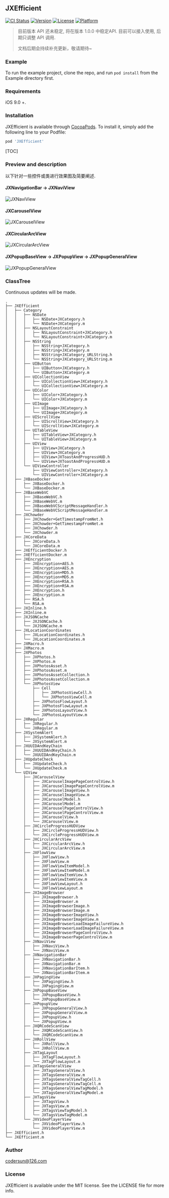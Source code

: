 
## JXEfficient

[![CI Status](https://img.shields.io/travis/452720799@qq.com/JXEfficient.svg?style=flat)](https://travis-ci.org/452720799@qq.com/JXEfficient)
[![Version](https://img.shields.io/cocoapods/v/JXEfficient.svg?style=flat)](https://cocoapods.org/pods/JXEfficient)
[![License](https://img.shields.io/cocoapods/l/JXEfficient.svg?style=flat)](https://cocoapods.org/pods/JXEfficient)
[![Platform](https://img.shields.io/cocoapods/p/JXEfficient.svg?style=flat)](https://cocoapods.org/pods/JXEfficient)



> 目前版本 API 还未稳定, 将在版本 1.0.0 中稳定API. 目前可以接入使用, 后期只调整 API 调用. 
>
> 文档后期会持续补充更新，敬请期待~



### Example

To run the example project, clone the repo, and run `pod install` from the Example directory first.



### Requirements
iOS 9.0 +.



### Installation

JXEfficient is available through [CocoaPods](https://cocoapods.org). To install
it, simply add the following line to your Podfile:

```ruby
pod 'JXEfficient'
```

[TOC]

### Preview and description

以下针对一些控件或类进行效果图及简要阐述.



#### JXNavigationBar -> JXNaviView

![JXNaviView](https://raw.githubusercontent.com/augsun/Resources/master/JXEfficient/JXNaviView/JXNaviView.gif)



#### JXCarouselView
![JXCarouselView](https://raw.githubusercontent.com/augsun/Resources/master/JXEfficient/JXCarouselView/JXCarouselView.gif)

#### JXCircularArcView
![JXCircularArcView](https://raw.githubusercontent.com/augsun/Resources/master/JXEfficient/JXCircularArcView/JXCircularArcView.gif)

#### JXPopupBaseView -> JXPopupView -> JXPopupGeneralView

![JXPopupGeneralView](https://raw.githubusercontent.com/augsun/Resources/master/JXEfficient/JXPopupGeneralView/JXPopupGeneralView.gif)



### ClassTree 

Continuous updates will be made.

```
.
├── JXEfficient
│   ├── Category
│   │   ├── NSDate
│   │   │   ├── NSDate+JXCategory.h
│   │   │   └── NSDate+JXCategory.m
│   │   ├── NSLayoutConstraint
│   │   │   ├── NSLayoutConstraint+JXCategory.h
│   │   │   └── NSLayoutConstraint+JXCategory.m
│   │   ├── NSString
│   │   │   ├── NSString+JXCategory.h
│   │   │   ├── NSString+JXCategory.m
│   │   │   ├── NSString+JXCategory_URLString.h
│   │   │   └── NSString+JXCategory_URLString.m
│   │   ├── UIButton
│   │   │   ├── UIButton+JXCategory.h
│   │   │   └── UIButton+JXCategory.m
│   │   ├── UICollectionView
│   │   │   ├── UICollectionView+JXCategory.h
│   │   │   └── UICollectionView+JXCategory.m
│   │   ├── UIColor
│   │   │   ├── UIColor+JXCategory.h
│   │   │   └── UIColor+JXCategory.m
│   │   ├── UIImage
│   │   │   ├── UIImage+JXCategory.h
│   │   │   └── UIImage+JXCategory.m
│   │   ├── UIScrollView
│   │   │   ├── UIScrollView+JXCategory.h
│   │   │   └── UIScrollView+JXCategory.m
│   │   ├── UITableView
│   │   │   ├── UITableView+JXCategory.h
│   │   │   └── UITableView+JXCategory.m
│   │   ├── UIView
│   │   │   ├── UIView+JXCategory.h
│   │   │   ├── UIView+JXCategory.m
│   │   │   ├── UIView+JXToastAndProgressHUD.h
│   │   │   └── UIView+JXToastAndProgressHUD.m
│   │   └── UIViewController
│   │       ├── UIViewController+JXCategory.h
│   │       └── UIViewController+JXCategory.m
│   ├── JXBaseDocker
│   │   ├── JXBaseDocker.h
│   │   └── JXBaseDocker.m
│   ├── JXBaseWebVC
│   │   ├── JXBaseWebVC.h
│   │   ├── JXBaseWebVC.m
│   │   ├── JXBaseWebVCScriptMessageHandler.h
│   │   └── JXBaseWebVCScriptMessageHandler.m
│   ├── JXChowder
│   │   ├── JXChowder+GetTimestampFromNet.h
│   │   ├── JXChowder+GetTimestampFromNet.m
│   │   ├── JXChowder.h
│   │   └── JXChowder.m
│   ├── JXCoreData
│   │   ├── JXCoreData.h
│   │   └── JXCoreData.m
│   ├── JXEfficientDocker.h
│   ├── JXEfficientDocker.m
│   ├── JXEncryption
│   │   ├── JXEncryption+AES.h
│   │   ├── JXEncryption+AES.m
│   │   ├── JXEncryption+MD5.h
│   │   ├── JXEncryption+MD5.m
│   │   ├── JXEncryption+RSA.h
│   │   ├── JXEncryption+RSA.m
│   │   ├── JXEncryption.h
│   │   ├── JXEncryption.m
│   │   ├── RSA.h
│   │   └── RSA.m
│   ├── JXInline.h
│   ├── JXInline.m
│   ├── JXJSONCache
│   │   ├── JXJSONCache.h
│   │   └── JXJSONCache.m
│   ├── JXLocationCoordinates
│   │   ├── JXLocationCoordinates.h
│   │   └── JXLocationCoordinates.m
│   ├── JXMacro.h
│   ├── JXMacro.m
│   ├── JXPhotos
│   │   ├── JXPhotos.h
│   │   ├── JXPhotos.m
│   │   ├── JXPhotosAsset.h
│   │   ├── JXPhotosAsset.m
│   │   ├── JXPhotosAssetCollection.h
│   │   ├── JXPhotosAssetCollection.m
│   │   └── JXPhotosView
│   │       ├── Cell
│   │       │   ├── JXPhotosViewCell.h
│   │       │   └── JXPhotosViewCell.m
│   │       ├── JXPhotosFlowLayout.h
│   │       ├── JXPhotosFlowLayout.m
│   │       ├── JXPhotosLayoutView.h
│   │       └── JXPhotosLayoutView.m
│   ├── JXRegular
│   │   ├── JXRegular.h
│   │   └── JXRegular.m
│   ├── JXSystemAlert
│   │   ├── JXSystemAlert.h
│   │   └── JXSystemAlert.m
│   ├── JXUUIDAndKeyChain
│   │   ├── JXUUIDAndKeyChain.h
│   │   └── JXUUIDAndKeyChain.m
│   ├── JXUpdateCheck
│   │   ├── JXUpdateCheck.h
│   │   └── JXUpdateCheck.m
│   └── UIView
│       ├── JXCarouselView
│       │   ├── JXCarouselImagePageControlView.h
│       │   ├── JXCarouselImagePageControlView.m
│       │   ├── JXCarouselImageView.h
│       │   ├── JXCarouselImageView.m
│       │   ├── JXCarouselModel.h
│       │   ├── JXCarouselModel.m
│       │   ├── JXCarouselPageControlView.h
│       │   ├── JXCarouselPageControlView.m
│       │   ├── JXCarouselView.h
│       │   └── JXCarouselView.m
│       ├── JXCircleProgressHUDView
│       │   ├── JXCircleProgressHUDView.h
│       │   └── JXCircleProgressHUDView.m
│       ├── JXCircularArcView
│       │   ├── JXCircularArcView.h
│       │   └── JXCircularArcView.m
│       ├── JXFlowView
│       │   ├── JXFlowView.h
│       │   ├── JXFlowView.m
│       │   ├── JXFlowViewItemModel.h
│       │   ├── JXFlowViewItemModel.m
│       │   ├── JXFlowViewItemView.h
│       │   ├── JXFlowViewItemView.m
│       │   ├── JXFlowViewLayout.h
│       │   └── JXFlowViewLayout.m
│       ├── JXImageBrowser
│       │   ├── JXImageBrowser.h
│       │   ├── JXImageBrowser.m
│       │   ├── JXImageBrowserImage.h
│       │   ├── JXImageBrowserImage.m
│       │   ├── JXImageBrowserImageView.h
│       │   ├── JXImageBrowserImageView.m
│       │   ├── JXImageBrowserLoadImageFailureView.h
│       │   ├── JXImageBrowserLoadImageFailureView.m
│       │   ├── JXImageBrowserPageControlView.h
│       │   └── JXImageBrowserPageControlView.m
│       ├── JXNaviView
│       │   ├── JXNaviView.h
│       │   └── JXNaviView.m
│       ├── JXNavigationBar
│       │   ├── JXNavigationBar.h
│       │   ├── JXNavigationBar.m
│       │   ├── JXNavigationBarItem.h
│       │   └── JXNavigationBarItem.m
│       ├── JXPagingView
│       │   ├── JXPagingView.h
│       │   └── JXPagingView.m
│       ├── JXPopupBaseView
│       │   ├── JXPopupBaseView.h
│       │   └── JXPopupBaseView.m
│       ├── JXPopupView
│       │   ├── JXPopupGeneralView.h
│       │   ├── JXPopupGeneralView.m
│       │   ├── JXPopupView.h
│       │   └── JXPopupView.m
│       ├── JXQRCodeScanView
│       │   ├── JXQRCodeScanView.h
│       │   └── JXQRCodeScanView.m
│       ├── JXRollView
│       │   ├── JXRollView.h
│       │   └── JXRollView.m
│       ├── JXTagLayout
│       │   ├── JXTagFlowLayout.h
│       │   └── JXTagFlowLayout.m
│       ├── JXTagsGeneralView
│       │   ├── JXTagsGeneralView.h
│       │   ├── JXTagsGeneralView.m
│       │   ├── JXTagsGeneralViewTagCell.h
│       │   ├── JXTagsGeneralViewTagCell.m
│       │   ├── JXTagsGeneralViewTagModel.h
│       │   └── JXTagsGeneralViewTagModel.m
│       ├── JXTagsView
│       │   ├── JXTagsView.h
│       │   ├── JXTagsView.m
│       │   ├── JXTagsViewTagModel.h
│       │   └── JXTagsViewTagModel.m
│       └── JXVideoPlayerView
│           ├── JXVideoPlayerView.h
│           └── JXVideoPlayerView.m
├── JXEfficient.h
└── JXEfficient.m
```



### Author

codersun@126.com

### License

JXEfficient is available under the MIT license. See the LICENSE file for more info.
